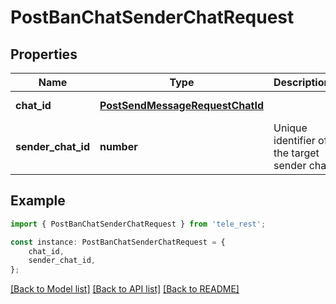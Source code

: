 # PostBanChatSenderChatRequest


## Properties

Name | Type | Description | Notes
------------ | ------------- | ------------- | -------------
**chat_id** | [**PostSendMessageRequestChatId**](PostSendMessageRequestChatId.md) |  | [default to undefined]
**sender_chat_id** | **number** | Unique identifier of the target sender chat | [default to undefined]

## Example

```typescript
import { PostBanChatSenderChatRequest } from 'tele_rest';

const instance: PostBanChatSenderChatRequest = {
    chat_id,
    sender_chat_id,
};
```

[[Back to Model list]](../README.md#documentation-for-models) [[Back to API list]](../README.md#documentation-for-api-endpoints) [[Back to README]](../README.md)

